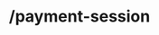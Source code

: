 ---
title: /payment-session
position_number: 1
type: post
description: This endpoint will generate a payment session to the load cashierUI within the merchant system. The cashierUI will display several payment options available using the given country/currency parameters.

content_markdown: |-

  {: .info }
  **Note**: The `Content-Type` header should be set to `application/json` along with the merchant API key

  {: .success }
  **Example request**

  A curl request to request the cashier:

  ```
  {
  "country": "BR",
  "currency": "BRL",
  "amount": 13000,
  "redirectUrl": "https://merchant.io/where-to-go",
  "language": "ES",
  "customer": {
    "name": "John Doe",
    "email": "john@email.test",
    "phone": "+34666999666",
    "userDevice": "MOBILE",
    "userAgent": "Mozilla/5.0 (X11; Linux x86_64) AppleWebKit/537.36 (KHTML, like Gecko) Chrome/51.0.2704.103 Safari/537.36",
    "ip": "84.232.140.77",
    "address": {
      "street": "32 Windsor Gardens",
      "streetNumber": "24",
      "country": "GB",
      "zipCode": "W9 3RG",
      "city": "London",
      "state": "Great London."
    },
    "identify": {
      "number": "76486883X",
      "type": "DNI"
    }
  },
  "merchantReference": "mustbe18cars",
  "paymentReference": "Invoice ABC123",
  "userId": "Merch_User_123",
  "extra1": "extraData001",
  "extra2": "extraData002",
  "extra3": "extraData003",
  "storedToken": "index-stored",
  "tax": "21%",
  "shippingAddress": {
    "street": "32 Windsor Gardens",
    "streetNumber": "24",
    "country": "GB",
    "zipCode": "W9 3RG",
    "city": "London",
    "state": "Great London."
  },
  "orderDetails": [
    {
      "productName": "shirt-1233474",
      "quantity": 1,
      "dimensions": "85x51",
      "description": "Blue sports t-shirt "
    }
  ]
  }

  ```

  A successful response will return an HTTP status code of `201` and have the following schema:


  | Field   | Type   | Description                        |
  | ------- | ------ | ---------------------------------- |
  | StatusCode | string | If an error is returned the error code is shown here |
  | message | string | the CashierUrl or A message of the error             |


  
right_code_blocks:
  - code_block: |1-
        {
        
        "cashierUrl": "https://cashier.dev.kibramoa.net?sessionId=54ed4d33-9c24-4ef0-a7f8-242920a657u5"
 
        }
    title: Response
    language: json
  - code_block: |2-    
          {

          "statusCode": 401,
          "message": "Unauthorized"
          
          }
    title: Error 401
    language: json
   
---